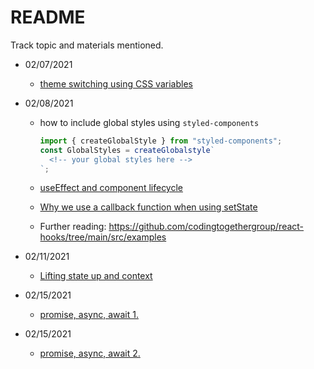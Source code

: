 # README

Track topic and materials mentioned.

- 02/07/2021

  - [theme switching using CSS variables](https://codesandbox.io/s/sefe-theme-f48hf)

- 02/08/2021

  - how to include global styles using `styled-components`

    ```js
    import { createGlobalStyle } from "styled-components";
    const GlobalStyles = createGlobalstyle`
      <!-- your global styles here -->
    `;
    ```

  - [useEffect and component lifecycle](https://codesandbox.io/s/use-effect-hooks-talk-3ocgi)
  - [Why we use a callback function when using setState](https://reactjs.org/docs/faq-state.html#why-is-setstate-giving-me-the-wrong-value)
  - Further reading: https://github.com/codingtogethergroup/react-hooks/tree/main/src/examples
  
- 02/11/2021
  - [Lifting state up and context](https://codesandbox.io/s/sefe-lifting-state-up-1653v)

- 02/15/2021
  - [promise, async, await 1.](https://codesandbox.io/s/promise-fetch-gucse)

- 02/15/2021
  - [promise, async, await 2.](https://codesandbox.io/s/promise-aysnc-2-pugkx)
